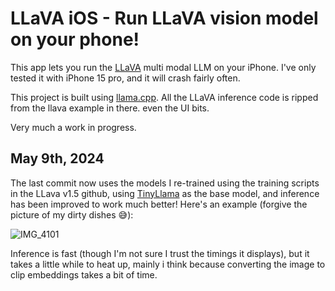 # LLaVA iOS - Run LLaVA vision model on your phone!
This app lets you run the [LLaVA](https://github.com/haotian-liu/LLaVA/) multi modal LLM on your iPhone. I've only tested it with iPhone 15 pro, and it will crash fairly often.

This project is built using [llama.cpp](https://github.com/ggerganov/llama.cpp). All the LLaVA inference code is ripped from the llava example in there. even the UI bits.

Very much a work in progress.

## May 9th, 2024

The last commit now uses the models I re-trained using the training scripts in the LLava v1.5 github, using [TinyLlama](https://huggingface.co/TinyLlama/TinyLlama-1.1B-Chat-v1.0) as the base model, and inference has been improved to work much better! Here's an example (forgive the picture of my dirty dishes 😅):

![IMG_4101](https://github.com/prashanthsadasivan/llava-ios/assets/716375/1fb19b16-bb5a-454d-9578-8944f8073e38)

Inference is fast (though I'm not sure I trust the timings it displays), but it takes a little while to heat up, mainly i think because converting the image to clip embeddings takes a bit of time.
